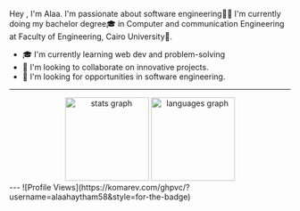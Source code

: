 Hey , I'm Alaa. I'm passionate about software engineering👨‍💻  I'm currently doing my bachelor degree🎓 in Computer and communication Engineering at Faculty of Engineering, Cairo University🏫.

- 🎓 I'm currently learning web dev and problem-solving
- 🚀 I'm looking to collaborate on innovative projects.
- 🧠 I'm looking for opportunities in software engineering.

<!--[![Portfolio](https://img.shields.io/badge/Portfolio-000000?style=for-the-badge&logo=About.me&logoColor=white)](https://www.ahmedtaha.com) -->
---
<!-->
<div align="center">
  <img src="https://github-readme-stats.vercel.app/api?username=alaahaytham58&hide_title=false&hide_rank=false&show_icons=true&include_all_commits=true&count_private=true&disable_animations=false&theme=dracula&locale=en&hide_border=false" height="150" alt="stats graph"  />
  <img src="https://github-readme-stats.vercel.app/api/top-langs?username=alaahaytham58&locale=en&hide_title=false&layout=compact&card_width=320&langs_count=5&theme=dracula&hide_border=false" height="150" alt="languages graph"  />
</div>

---


![Profile Views](https://komarev.com/ghpvc/?username=alaahaytham58&style=for-the-badge)